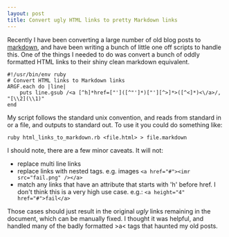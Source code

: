 ```yaml
---
layout: post
title: Convert ugly HTML links to pretty Markdown links
---
```


Recently I have been converting a large number of old blog posts to [markdown](http://daringfireball.net/projects/markdown/), and have been writing a bunch of little one off scripts to handle this. One of the things I needed to do was convert a bunch of oddly formatted HTML links to their shiny clean markdown equivalent. 


    #!/usr/bin/env ruby
    # Convert HTML links to Markdown links
    ARGF.each do |line|
        puts line.gsub /<a [^h]*href=["']([^"']*)["'][^>]*>([^<]*)<\/a>/, "[\\2](\\1)"
    end

My script follows the standard unix convention, and reads from standard in or a file, and outputs to standard out. To use it you could do something like:

    ruby html_links_to_markdown.rb <file.html> > file.markdown

I should note, there are a few minor caveats. It will not:

 * replace multi line links
 * replace links with nested tags. e.g. images `<a href="#"><imr src="fail.png" /></a>`
 * match any links that have an attribute that starts with 'h' before href. I don't think this is a very high use case.  e.g.: `<a height="4" href="#">fail</a>`

Those cases should just result in the original *ugly* links remaining in the document, which can be manually fixed. I thought it was helpful, and handled many of the badly formatted &gt;a&lt; tags that haunted my old posts.

